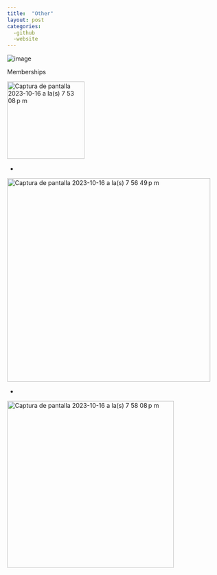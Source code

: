```yaml
---
title:  "Other"
layout: post
categories: 
  -github
  -website
---
```





![image](https://github.com/victorflorez/victorflorez.github.io/assets/100101223/a62b9fac-afa2-40d4-9b00-c4334eb758a6)

Memberships

<img width="180" alt="Captura de pantalla 2023-10-16 a la(s) 7 53 08 p m" src="https://github.com/victorflorez/victorflorez.github.io/assets/100101223/325b8093-84ab-498c-acfa-e316b1cf8459">

-


<img width="473" alt="Captura de pantalla 2023-10-16 a la(s) 7 56 49 p m" src="https://github.com/victorflorez/victorflorez.github.io/assets/100101223/2cafb7ac-fa74-4663-a8b2-dcf3824295b6">


-


<img width="388" alt="Captura de pantalla 2023-10-16 a la(s) 7 58 08 p m" src="https://github.com/victorflorez/victorflorez.github.io/assets/100101223/6d4063d0-b5e6-4d7e-864e-b6c334a4237e">
